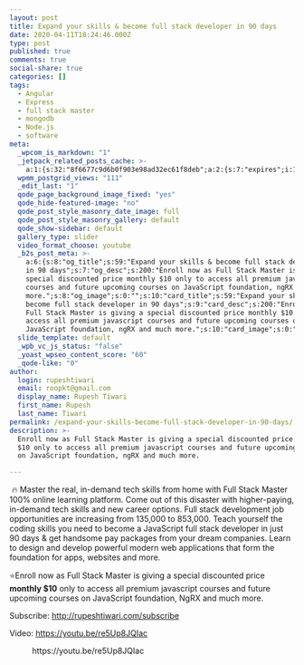 ```yaml
---
layout: post
title: Expand your skills & become full stack developer in 90 days
date: 2020-04-11T18:24:46.000Z
type: post
published: true
comments: true
social-share: true
categories: []
tags:
  - Angular
  - Express
  - full stack master
  - mongodb
  - Node.js
  - software
meta:
  _wpcom_is_markdown: "1"
  _jetpack_related_posts_cache: >-
    a:1:{s:32:"8f6677c9d6b0f903e98ad32ec61f8deb";a:2:{s:7:"expires";i:1609993877;s:7:"payload";a:3:{i:0;a:1:{s:2:"id";i:3130;}i:1;a:1:{s:2:"id";i:3157;}i:2;a:1:{s:2:"id";i:1084;}}}}
  wpmm_postgrid_views: "111"
  _edit_last: "1"
  qode_page_background_image_fixed: "yes"
  qode_hide-featured-image: "no"
  qode_post_style_masonry_date_image: full
  qode_post_style_masonry_gallery: default
  qode_show-sidebar: default
  gallery_type: slider
  video_format_choose: youtube
  _b2s_post_meta: >-
    a:6:{s:8:"og_title";s:59:"Expand your skills & become full stack developer
    in 90 days";s:7:"og_desc";s:200:"Enroll now as Full Stack Master is giving a
    special discounted price monthly $10 only to access all premium javascript
    courses and future upcoming courses on JavaScript foundation, ngRX and much
    more.";s:8:"og_image";s:0:"";s:10:"card_title";s:59:"Expand your skills &
    become full stack developer in 90 days";s:9:"card_desc";s:200:"Enroll now as
    Full Stack Master is giving a special discounted price monthly $10 only to
    access all premium javascript courses and future upcoming courses on
    JavaScript foundation, ngRX and much more.";s:10:"card_image";s:0:"";}
  slide_template: default
  _wpb_vc_js_status: "false"
  _yoast_wpseo_content_score: "60"
  _qode-like: "0"
author:
  login: rupeshtiwari
  email: roopkt@gmail.com
  display_name: Rupesh Tiwari
  first_name: Rupesh
  last_name: Tiwari
permalink: /expand-your-skills-become-full-stack-developer-in-90-days/
description: >-
  Enroll now as Full Stack Master is giving a special discounted price monthly
  $10 only to access all premium javascript courses and future upcoming courses
  on JavaScript foundation, ngRX and much more.

---
```


<p><!-- wp:paragraph --></p>
<p>&nbsp;🔥 Master the real, in-demand tech skills from home with Full Stack Master 100% online learning platform. Come out of this disaster with higher-paying, in-demand tech skills and new career options. Full stack development job opportunities are increasing from 135,000 to 853,000. Teach yourself the coding skills you need to become a JavaScript full stack developer in just 90 days &amp; get handsome pay packages from your dream companies. Learn to design and develop powerful modern web applications that form the foundation for apps, websites and more.&nbsp;</p>
<p><!-- /wp:paragraph --></p>
<p><!-- wp:paragraph --></p>
<p>⭐️Enroll now as Full Stack Master is giving a special discounted price <strong>monthly $10</strong> only to access all premium javascript courses and future upcoming courses on JavaScript foundation, NgRX and much more.&nbsp;</p>
<p><!-- /wp:paragraph --></p>
<p><!-- wp:paragraph --></p>
<p>Subscribe: <a href="http://rupeshtiwari.com/subscribe">http://rupeshtiwari.com/subscribe</a></p>
<p><!-- /wp:paragraph --></p>
<p><!-- wp:paragraph --></p>
<p>Video: <a href="https://youtu.be/re5Up8JQIac">https://youtu.be/re5Up8JQIac</a></p>
<p><!-- /wp:paragraph --></p>
<p><!-- wp:core-embed/youtube {"url":"https://youtu.be/re5Up8JQIac","type":"video","providerNameSlug":"youtube","align":"left","className":"wp-embed-aspect-16-9 wp-has-aspect-ratio"} --></p>
<figure class="wp-block-embed-youtube alignleft wp-block-embed is-type-video is-provider-youtube wp-embed-aspect-16-9 wp-has-aspect-ratio">
<div class="wp-block-embed__wrapper">
https://youtu.be/re5Up8JQIac
</div>
</figure>
<p><!-- /wp:core-embed/youtube --></p>
